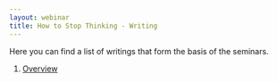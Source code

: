```yaml
---
layout: webinar
title: How to Stop Thinking - Writing
---
```


Here you can find a list of writings that form the basis of the seminars.

1. [Overview](/howtostopthinking/writing/overview)